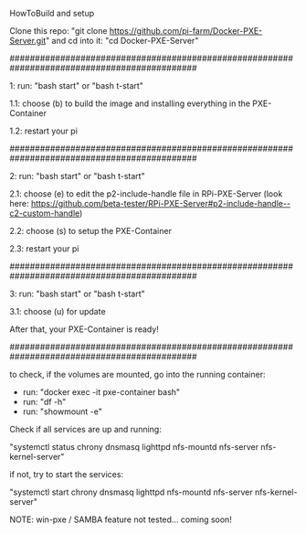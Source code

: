 HowToBuild and setup

Clone this repo: "git clone https://github.com/pi-farm/Docker-PXE-Server.git"
and cd into it: "cd Docker-PXE-Server"

#############################################################################################

1:   run: "bash start" or "bash t-start"

1.1: choose (b) to build the image and installing everything in the PXE-Container

1.2: restart your pi

#############################################################################################

2:   run: "bash start" or "bash t-start"

2.1: choose (e) to edit the p2-include-handle file in RPi-PXE-Server
     (look here: https://github.com/beta-tester/RPi-PXE-Server#p2-include-handle--c2-custom-handle)
     
2.2: choose (s) to setup the PXE-Container

2.3: restart your pi

#############################################################################################

3:   run: "bash start" or "bash t-start"

3.1: choose (u) for update

After that, your PXE-Container is ready!

#############################################################################################

to check, if the volumes are mounted, go into the running container:
- run: "docker exec -it pxe-container bash"
- run: "df -h"
- run: "showmount -e"

Check if all services are up and running:

"systemctl status chrony dnsmasq lighttpd nfs-mountd nfs-server nfs-kernel-server"

if not, try to start the services:

"systemctl start chrony dnsmasq lighttpd nfs-mountd nfs-server nfs-kernel-server"

 NOTE: win-pxe / SAMBA feature not tested... coming soon!
